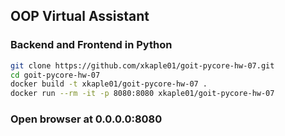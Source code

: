 ## OOP Virtual Assistant
### Backend and Frontend in Python

```sh
git clone https://github.com/xkaple01/goit-pycore-hw-07.git
cd goit-pycore-hw-07
docker build -t xkaple01/goit-pycore-hw-07 .
docker run --rm -it -p 8080:8080 xkaple01/goit-pycore-hw-07
```

### Open browser at 0.0.0.0:8080